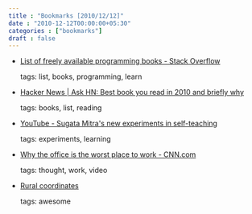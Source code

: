 ```yaml
---
title : "Bookmarks [2010/12/12]"
date : "2010-12-12T00:00:00+05:30"
categories : ["bookmarks"]
draft : false
---
```


-   [List of freely available programming books - Stack Overflow](http://stackoverflow.com/questions/194812/list-of-freely-available-programming-books)

    tags: list, books, programming, learn

<!--listend-->

-   [Hacker News | Ask HN: Best book you read in 2010 and briefly why](http://news.ycombinator.com/item?id=1973516)

    tags: books, list, reading

<!--listend-->

-   [YouTube - Sugata Mitra's new experiments in self-teaching](http://www.youtube.com/watch?v=dk60sYrU2RU&feature=related)

    tags: experiments, learning

<!--listend-->

-   [Why the office is the worst place to work - CNN.com](http://edition.cnn.com/2010/OPINION/12/05/fried.office.work/index.html?iref=NS1)

    tags: thought, work, video

<!--listend-->

-   [Rural coordinates](http://www.indianexpress.com/news/Rural-coordinates/723535)

    tags: awesome
